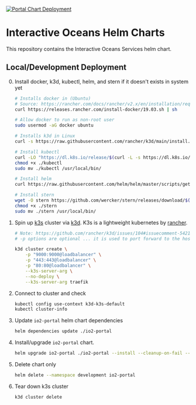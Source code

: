 [![Portal Chart Deployment](https://github.com/cormorack/helm-charts/actions/workflows/deploy-chart.yaml/badge.svg)](https://github.com/cormorack/helm-charts/actions/workflows/deploy-chart.yaml)

# Interactive Oceans Helm Charts

This repository contains the Interactive Oceans Services helm chart.

## Local/Development Deployment

0. Install docker, k3d, kubectl, helm, and stern if it doesn't exists in system yet

    ```bash
    # Installs docker in (Ubuntu)
    # Source: https://rancher.com/docs/rancher/v2.x/en/installation/requirements/installing-docker/
    curl https://releases.rancher.com/install-docker/19.03.sh | sh

    # Allow docker to run as non-root user
    sudo usermod -aG docker ubuntu

    # Installs k3d in Linux
    curl -s https://raw.githubusercontent.com/rancher/k3d/main/install.sh | bash

    # Install kubectl
    curl -LO "https://dl.k8s.io/release/$(curl -L -s https://dl.k8s.io/release/stable.txt)/bin/linux/amd64/kubectl"
    chmod +x ./kubectl
    sudo mv ./kubectl /usr/local/bin/

    # Install helm
    curl https://raw.githubusercontent.com/helm/helm/master/scripts/get-helm-3 | bash

    # Install stern
    wget -O stern https://github.com/wercker/stern/releases/download/$(curl -s https://api.github.com/repos/wercker/stern/releases/latest | grep tag_name | cut -d '"' -f 4)/stern_linux_amd64
    chmod +x ./stern
    sudo mv ./stern /usr/local/bin/
    ```

1. Spin up [k3s](https://k3s.io/) cluster via [k3d](https://k3d.io/). K3s is a lightweight kubernetes by [rancher](https://rancher.com/).

    ``` bash
    # Note: https://github.com/rancher/k3d/issues/104#issuecomment-542184960
    # -p options are optional ... it is used to port forward to the host machine
    
    k3d cluster create \
        -p "9000:9000@loadbalancer" \
        -p "443:443@loadbalancer" \
        -p "80:80@loadbalancer" \
        --k3s-server-arg \
        --no-deploy \
        --k3s-server-arg traefik
    ```

2. Connect to cluster and check

    ```bash
    kubectl config use-context k3d-k3s-default
    kubectl cluster-info
    ```

3. Update `io2-portal` helm chart dependencies

    ```bash
    helm dependencies update ./io2-portal
    ```

4. Install/upgrade `io2-portal` chart.

    ```bash
    helm upgrade io2-portal ./io2-portal --install --cleanup-on-fail --create-namespace --namespace development --values .ci-helpers/deployments/secrets/dev-test.yaml
    ```

5. Delete chart only

    ```bash
    helm delete --namespace development io2-portal
    ```

6. Tear down k3s cluster

    ```bash
    k3d cluster delete
    ```
